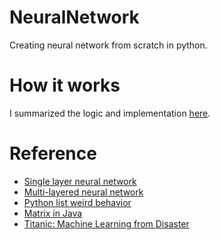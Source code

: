 # NeuralNetwork
Creating neural network from scratch in python.

# How it works
I summarized the logic and implementation [here](https://medium.com/@ionejunhong/how-to-build-your-own-neural-network-from-scratch-notes-8782b3c91).

# Reference
* [Single layer neural network](https://medium.com/technology-invention-and-more/how-to-build-a-simple-neural-network-in-9-lines-of-python-code-cc8f23647ca1)
* [Multi-layered neural network](https://medium.com/technology-invention-and-more/how-to-build-a-multi-layered-neural-network-in-python-53ec3d1d326a)
* [Python list weird behavior](https://stackoverflow.com/questions/2739552/2d-list-has-weird-behavor-when-trying-to-modify-a-single-value)
* [Matrix in Java](https://introcs.cs.princeton.edu/java/95linear/Matrix.java.html)
* [Titanic: Machine Learning from Disaster](https://www.kaggle.com/c/titanic)
